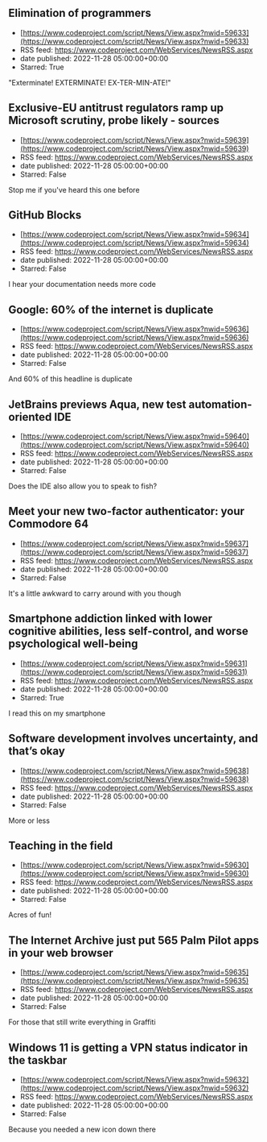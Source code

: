 ## Elimination of programmers
 - [https://www.codeproject.com/script/News/View.aspx?nwid=59633](https://www.codeproject.com/script/News/View.aspx?nwid=59633)
 - RSS feed: https://www.codeproject.com/WebServices/NewsRSS.aspx
 - date published: 2022-11-28 05:00:00+00:00
 - Starred: True

"Exterminate! EXTERMINATE! EX-TER-MIN-ATE!"

## Exclusive-EU antitrust regulators ramp up Microsoft scrutiny, probe likely - sources
 - [https://www.codeproject.com/script/News/View.aspx?nwid=59639](https://www.codeproject.com/script/News/View.aspx?nwid=59639)
 - RSS feed: https://www.codeproject.com/WebServices/NewsRSS.aspx
 - date published: 2022-11-28 05:00:00+00:00
 - Starred: False

Stop me if you've heard this one before

## GitHub Blocks
 - [https://www.codeproject.com/script/News/View.aspx?nwid=59634](https://www.codeproject.com/script/News/View.aspx?nwid=59634)
 - RSS feed: https://www.codeproject.com/WebServices/NewsRSS.aspx
 - date published: 2022-11-28 05:00:00+00:00
 - Starred: False

I hear your documentation needs more code

## Google: 60% of the internet is duplicate
 - [https://www.codeproject.com/script/News/View.aspx?nwid=59636](https://www.codeproject.com/script/News/View.aspx?nwid=59636)
 - RSS feed: https://www.codeproject.com/WebServices/NewsRSS.aspx
 - date published: 2022-11-28 05:00:00+00:00
 - Starred: False

And 60% of this headline is duplicate

## JetBrains previews Aqua, new test automation-oriented IDE
 - [https://www.codeproject.com/script/News/View.aspx?nwid=59640](https://www.codeproject.com/script/News/View.aspx?nwid=59640)
 - RSS feed: https://www.codeproject.com/WebServices/NewsRSS.aspx
 - date published: 2022-11-28 05:00:00+00:00
 - Starred: False

Does the IDE also allow you to speak to fish?

## Meet your new two-factor authenticator: your Commodore 64
 - [https://www.codeproject.com/script/News/View.aspx?nwid=59637](https://www.codeproject.com/script/News/View.aspx?nwid=59637)
 - RSS feed: https://www.codeproject.com/WebServices/NewsRSS.aspx
 - date published: 2022-11-28 05:00:00+00:00
 - Starred: False

It's a little awkward to carry around with you though

## Smartphone addiction linked with lower cognitive abilities, less self-control, and worse psychological well-being
 - [https://www.codeproject.com/script/News/View.aspx?nwid=59631](https://www.codeproject.com/script/News/View.aspx?nwid=59631)
 - RSS feed: https://www.codeproject.com/WebServices/NewsRSS.aspx
 - date published: 2022-11-28 05:00:00+00:00
 - Starred: True

I read this on my smartphone

## Software development involves uncertainty, and that’s okay
 - [https://www.codeproject.com/script/News/View.aspx?nwid=59638](https://www.codeproject.com/script/News/View.aspx?nwid=59638)
 - RSS feed: https://www.codeproject.com/WebServices/NewsRSS.aspx
 - date published: 2022-11-28 05:00:00+00:00
 - Starred: False

More or less

## Teaching in the field
 - [https://www.codeproject.com/script/News/View.aspx?nwid=59630](https://www.codeproject.com/script/News/View.aspx?nwid=59630)
 - RSS feed: https://www.codeproject.com/WebServices/NewsRSS.aspx
 - date published: 2022-11-28 05:00:00+00:00
 - Starred: False

Acres of fun!

## The Internet Archive just put 565 Palm Pilot apps in your web browser
 - [https://www.codeproject.com/script/News/View.aspx?nwid=59635](https://www.codeproject.com/script/News/View.aspx?nwid=59635)
 - RSS feed: https://www.codeproject.com/WebServices/NewsRSS.aspx
 - date published: 2022-11-28 05:00:00+00:00
 - Starred: False

For those that still write everything in Graffiti

## Windows 11 is getting a VPN status indicator in the taskbar
 - [https://www.codeproject.com/script/News/View.aspx?nwid=59632](https://www.codeproject.com/script/News/View.aspx?nwid=59632)
 - RSS feed: https://www.codeproject.com/WebServices/NewsRSS.aspx
 - date published: 2022-11-28 05:00:00+00:00
 - Starred: False

Because you needed a new icon down there
